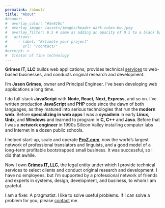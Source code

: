 ```yaml
---
permalink: /about/
title: "About"
#header:
#  overlay_color: "#5e616c"
#  overlay_image: /assets/images/header-dark-cubes-bw.jpeg
#  overlay_filter: 0.5 # same as adding an opacity of 0.5 to a black background
#   actions:
#     - label: "Estimate your project"
#       url: "/contact/"
#excerpt: >
#  Creator of fine technology
---
```


**Grimes IT, LLC** builds web applications, provides technical [services](/services/) to web-based businesses, and conducts original research and development.

I’m **Jason Grimes**, owner and Principal Engineer. 
I've been developing web applications a long time.

I do full-stack **JavaScript** with **Node, React, Next, Express**, and so on.
I’ve written production **JavaScript** and **PHP** code since the dawn of both languages,
as they matured into serious technologies that run the **modern web**.
Before **specializing in web apps**
I was a **sysadmin** in early **Linux**, **Unix**, and **Windows**
and learned to program in **C, C++** and **Java**.
Before that I was a **network engineer** in 1990s Silicon Valley installing computer labs and Internet in a dozen public schools.

I helped start-up, scale and operate [**ProZ.com**](https://www.proz.com/),
now the world’s largest network of professional translators and linguists,
and a good model of a long-term profitable bootstrapped small business.
It was successful, so I did that awhile.

Now I own [**Grimes IT, LLC**](https://grimesit.com),
the legal entity under which I provide 
technical services to select clients
and conduct original research and development.
I have no employees,
but I'm supported by a professional network of friends and experts in systems, design, development, and business,
to whom I am grateful.

I am a fixer. A pragmatist. I like to solve useful problems.
If I can solve a problem for you, please [contact](/contact/) me.